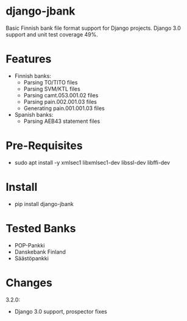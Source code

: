 django-jbank
============

Basic Finnish bank file format support for Django projects. Django 3.0 support and unit test coverage 49%.

Features
========

* Finnish banks:
  * Parsing TO/TITO files
  * Parsing SVM/KTL files
  * Parsing camt.053.001.02 files
  * Parsing pain.002.001.03 files
  * Generating pain.001.001.03 files
* Spanish banks:
  * Parsing AEB43 statement files


Pre-Requisites
==============

* sudo apt install -y xmlsec1 libxmlsec1-dev libssl-dev libffi-dev


Install
=======

* pip install django-jbank


Tested Banks
============

* POP-Pankki
* Danskebank Finland
* Säästöpankki


Changes
=======

3.2.0:
+ Django 3.0 support, prospector fixes
